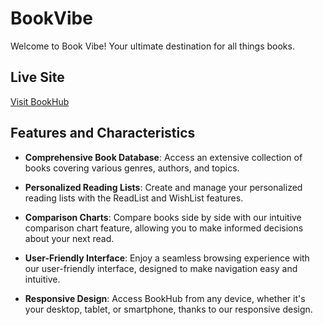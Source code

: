 # BookVibe

Welcome to Book Vibe! Your ultimate destination for all things books.

## Live Site

[Visit BookHub]()

## Features and Characteristics

- **Comprehensive Book Database**: Access an extensive collection of books covering various genres, authors, and topics.
  
- **Personalized Reading Lists**: Create and manage your personalized reading lists with the ReadList and WishList features.
  
- **Comparison Charts**: Compare books side by side with our intuitive comparison chart feature, allowing you to make informed decisions about your next read.
  
- **User-Friendly Interface**: Enjoy a seamless browsing experience with our user-friendly interface, designed to make navigation easy and intuitive.
  
- **Responsive Design**: Access BookHub from any device, whether it's your desktop, tablet, or smartphone, thanks to our responsive design.
